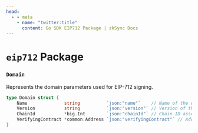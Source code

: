 ```yaml
---
head:
  - - meta
    - name: "twitter:title"
      content: Go SDK EIP712 Package | zkSync Docs
---
```


# `eip712` Package

### `Domain`

Represents the domain parameters used for EIP-712 signing.

```go
type Domain struct {
	Name              string          `json:"name"`    // Name of the domain.
	Version           string          `json:"version"` // Version of the domain.
	ChainId           *big.Int        `json:"chainId"` // Chain ID associated with the domain.
	VerifyingContract *common.Address `json:"verifyingContract"` // Address of the verifying contract for the domain.
}
```
